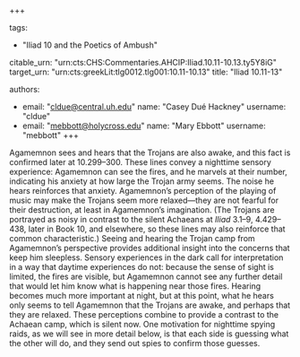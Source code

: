 +++

tags:
- "Iliad 10 and the Poetics of Ambush"

citable_urn: "urn:cts:CHS:Commentaries.AHCIP:Iliad.10.11-10.13.ty5Y8iG"
target_urn: "urn:cts:greekLit:tlg0012.tlg001:10.11-10.13"
title: "Iliad 10.11-13"

authors:
- email: "cldue@central.uh.edu"
  name: "Casey Dué Hackney"
  username: "cldue"
- email: "mebbott@holycross.edu"
  name: "Mary Ebbott"
  username: "mebbott"
+++

<p>Agamemnon sees and hears that the Trojans are also awake, and this fact is confirmed later at 10.299–300. These lines convey a nighttime sensory experience: Agamemnon can see the fires, and he marvels at their number, indicating his anxiety at how large the Trojan army seems. The noise he hears reinforces that anxiety. Agamemnon’s perception of the playing of music may make the Trojans seem more relaxed—they are not fearful for their destruction, at least in Agamemnon’s imagination. (The Trojans are portrayed as noisy in contrast to the silent Achaeans at <em>Iliad</em> 3.1–9, 4.429–438, later in Book 10, and elsewhere, so these lines may also reinforce that common characteristic.) Seeing and hearing the Trojan camp from Agamemnon’s perspective provides additional insight into the concerns that keep him sleepless. Sensory experiences in the dark call for interpretation in a way that daytime experiences do not: because the sense of sight is limited, the fires are visible, but Agamemnon cannot see any further detail that would let him know what is happening near those fires. Hearing becomes much more important at night, but at this point, what he hears only seems to tell Agamemnon that the Trojans are awake, and perhaps that they are relaxed. These perceptions combine to provide a contrast to the Achaean camp, which is silent now. One motivation for nighttime spying raids, as we will see in more detail below, is that each side is guessing what the other will do, and they send out spies to confirm those guesses. </p>
